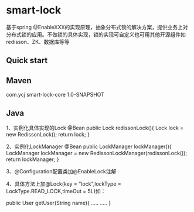 # smart-lock
基于spring @EnableXXX的实现原理，抽象分布式锁的解决方案，提供业务上对分布式锁的应用。不做锁的具体实现，锁的实现可自定义也可用其他开源组件如redisson、ZK、数据库等等


## Quick start

## Maven

<dependency>
		  <groupId>com.ycj</groupId>
		  <artifactId>smart-lock-core</artifactId>
		  <version>1.0-SNAPSHOT</version>
	  </dependency>
    
## Java

1、实例化具体实现的Lock
 @Bean
    public Lock redissonLock(){
        Lock lock = new RedissonLock();
        return lock;
    }
    
2、实例化LockManager
 @Bean
    public LockManager lockManager(){
        LockManager lockManager = new RedissonLockManager(redissonLock());
        return lockManager;
    }
    
3、@Configuration配置类加@EnableLock注解

4、具体方法上加@Lock(key = "lock",lockType = LockType.READ_LOCK,timeOut = 5L)如：

 public User getUser(String name){
      .....
      .....
    }



